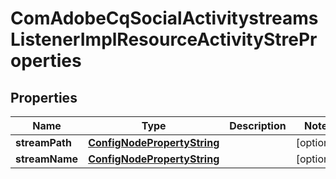 

# ComAdobeCqSocialActivitystreamsListenerImplResourceActivityStreProperties

## Properties

Name | Type | Description | Notes
------------ | ------------- | ------------- | -------------
**streamPath** | [**ConfigNodePropertyString**](ConfigNodePropertyString.md) |  |  [optional]
**streamName** | [**ConfigNodePropertyString**](ConfigNodePropertyString.md) |  |  [optional]



